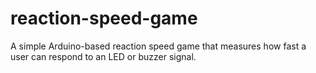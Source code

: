 # reaction-speed-game
A simple Arduino-based reaction speed game that measures how fast a user can respond to an LED or buzzer signal.
